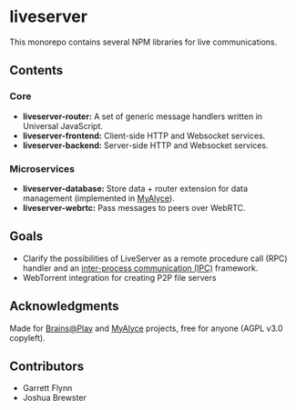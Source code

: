# liveserver
This monorepo contains several NPM libraries for live communications.

## Contents
### Core
- **liveserver-router:** A set of generic message handlers written in Universal JavaScript.
- **liveserver-frontend:** Client-side HTTP and Websocket services.
- **liveserver-backend:** Server-side HTTP and Websocket services.

### Microservices
- **liveserver-database:** Store data + router extension for data management (implemented in [MyAlyce](https://github.com/MyAlyce/myalyce)).
- **liveserver-webrtc:** Pass messages to peers over WebRTC.

## Goals
- Clarify the possibilities of LiveServer as a remote procedure call (RPC) handler and an [inter-process communication (IPC)](https://en.wikipedia.org/wiki/Inter-process_communication) framework.
- WebTorrent integration for creating P2P file servers

## Acknowledgments
Made for [Brains@Play](https://github.com/brainsatplay/brainsatplay) and [MyAlyce](https://github.com/MyAlyce/myalyce) projects, free for anyone (AGPL v3.0 copyleft).

## Contributors

- Garrett Flynn
- Joshua Brewster
